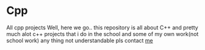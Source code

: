 # Cpp
All cpp projects
Well, here we go.. 
this repository is all about C++ and pretty much alot c++ projects that i do in the school and some of my own work(not school work)
any thing not understandable pls contact [me](www.instagram.com/mai_tauraro18)
